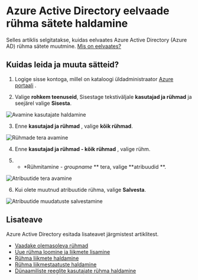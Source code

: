 <properties
    pageTitle="Azure Active Directory eelvaade rühma sätete haldamine | Microsoft Azure'i"
    description="Kuidas muuta atribuudid ja muude Azure Active Directory rühma sätete konfigureerimine"
    services="active-directory"
    documentationCenter=""
    authors="curtand"
    manager="femila"
    editor=""/>

<tags
    ms.service="active-directory"
    ms.workload="identity"
    ms.tgt_pltfrm="na"
    ms.devlang="na"
    ms.topic="article"
    ms.date="09/12/2016"
    ms.author="curtand"/>


# <a name="manage-the-settings-for-a-group-in-azure-active-directory-preview"></a>Azure Active Directory eelvaade rühma sätete haldamine

Selles artiklis selgitatakse, kuidas eelvaates Azure Active Directory (Azure AD) rühma sätete muutmine. [Mis on eelvaates?](active-directory-preview-explainer.md)

## <a name="how-do-i-find-and-change-the-settings"></a>Kuidas leida ja muuta sätteid?

1.  Logige sisse kontoga, millel on kataloogi üldadministraator [Azure portaali](https://portal.azure.com) .

2.  Valige **rohkem teenuseid**, Sisestage tekstiväljale **kasutajad ja rühmad** ja seejärel valige **Sisesta**.

  ![Avamine kasutajate haldamine](./media/active-directory-groups-settings-azure-portal/search-user-management.png)

3.  Enne **kasutajad ja rühmad** , valige **kõik rühmad**.

  ![Rühmade tera avamine](./media/active-directory-groups-settings-azure-portal/view-groups-blade.png)

4. Enne **kasutajad ja rühmad - kõik rühmad** , valige rühm.

5. * *Rühmitamine - *groupname* ** tera, valige **atribuudid **.

  ![Atribuutide tera avamine](./media/active-directory-groups-settings-azure-portal/select-group-properties.png)

6. Kui olete muutnud atribuutide rühma, valige **Salvesta**.    

  ![Atribuutide muudatuste salvestamine](./media/active-directory-groups-settings-azure-portal/save-group-properties.png)


## <a name="additional-information"></a>Lisateave

Azure Active Directory esitada lisateavet järgmistest artiklitest.

* [Vaadake olemasoleva rühmad](active-directory-groups-view-azure-portal.md)
* [Uue rühma loomine ja liikmete lisamine](active-directory-groups-create-azure-portal.md)
* [Rühma liikmete haldamine](active-directory-groups-members-azure-portal.md)
* [Rühma liikmestaatuste haldamine](active-directory-groups-membership-azure-portal.md)
* [Dünaamiliste reeglite kasutajate rühma haldamine](active-directory-groups-dynamic-membership-azure-portal.md)
